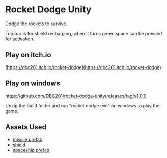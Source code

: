 # Rocket Dodge Unity
Dodge the rockets to survive.

Top bar is for shield recharging, when it turns green space can be pressed for activation.

## Play on itch.io
[https://dbc201.itch.io/rocket-dodge](https://dbc201.itch.io/rocket-dodge)

## Play on windows
https://github.com/DBC201/rocket-dodge-unity/releases/tag/v1.0.0

Unzip the build folder and run "rocket dodge.exe" on windows to play the game.

## Assets Used
- [missile prefab](https://assetstore.unity.com/packages/3d/props/weapons/cruise-missile-pbr-153933 )
- [shield](https://assetstore.unity.com/packages/vfx/shaders/responsive-energy-shield-141118)
- [spaceship prefab](https://assetstore.unity.com/packages/3d/vehicles/space/spaceship-spear-se-138058 )
